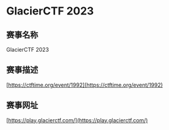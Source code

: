 # GlacierCTF 2023

## 赛事名称

GlacierCTF 2023

## 赛事描述

[https://ctftime.org/event/1992](https://ctftime.org/event/1992)

## 赛事网址

[https://play.glacierctf.com/](https://play.glacierctf.com/)